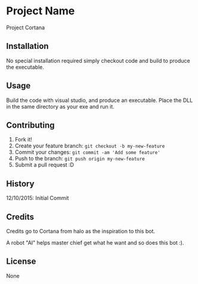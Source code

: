 # Project Name

Project Cortana

## Installation

No special installation required simply checkout code and build to produce the executable.

## Usage

Build the code with visual studio, and produce an executable.
Place the DLL in the same directory as your exe and run it.

## Contributing

1. Fork it!
2. Create your feature branch: `git checkout -b my-new-feature`
3. Commit your changes: `git commit -am 'Add some feature'`
4. Push to the branch: `git push origin my-new-feature`
5. Submit a pull request :D

## History

12/10/2015: Initial Commit

## Credits

Credits go to Cortana from halo as the inspiration to this bot.

A robot "AI" helps master chief get what he want and so does this bot :).

## License

None
